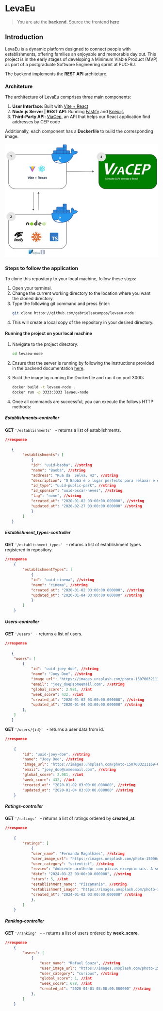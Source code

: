 # LevaEu

> You are ate the __backend__. Source the frontend [here](https://github.com/gabrielsacampos/levaeu-react)


## Introduction

LevaEu is a dynamic platform designed to connect people with establishments, offering families an enjoyable and memorable day out. This project is in the early stages of developing a Minimum Viable Product (MVP) as part of a postgraduate Software Engineering sprint at PUC-RJ.

The backend implements the __REST API__ architeture.


### Architeture

The architecture of LevaEu comprises three main components:

1. **User Interface**: Built with [Vite + React](https://vitejs.dev)
2. **Node.js Server | REST API**: Running [Fastify](https://fastify.dev) and [Knex.js](https://knexjs.org)
3. **Third-Party API**: [ViaCep](https://viacep.com.br), an API that helps our React application find addresses by CEP code

Additionally, each component has a __Dockerfile__ to build the corresponding image.

![Alt Text](./public/arch-diagram.jpg)

### Steps to follow the application

To clone this repository to your local machine, follow these steps:

1. Open your terminal.
2. Change the current working directory to the location where you want the cloned directory.
3. Type the following git command and press Enter:
    ```bash
    git clone https://github.com/gabrielsacampos/levaeu-node
    ```
4. This will create a local copy of the repository in your desired directory.


#### Running the project on your local machine

1. Navigate to the project directory:
    ```bash
    cd levaeu-node
    ```

2. Ensure that the server is running by following the instructions provided in the backend documentation [here](https://github.com/gabrielsacampos/levaeu-node).

3. Build the image by running the Dockerfile and run it on port 3000:
    ```bash
    docker build -t levaeu-node .
    docker run -p 3333:3333 levaeu-node
    ```

4. Once all commands are successful, you can execute the follows HTTP methods: 


##### Establishments-controller
__GET__ ```'/establishments' ``` - returns a list of establishments.
```json
//response

   {
        "establishments": [
            {
            "id": "uuid-baoba", //string
            "name": "Baobá", //string
            "address": "Rua da  Selva, 42", //string
            "description": "O Baobá é o lugar perfeito para relaxar e desfrutar de deliciosos coquetéis e petiscos. Venha nos visitar e aproveite nossa atmosfera acolhedora e música ao vivo todas as sextas-feiras!", //string
            "id_type": "uuid-public-park", //string
            "id_sponsor": "uuid-oscar-neves", //string
            "tag": "none", //string
            "created_at": "2020-01-02 03:00:00.000000", //string
            "updated_at": "2020-02-27 03:00:00.000000" //string
            }
        ]
   }

```

##### Establishment_types-controller

__GET__ ```'/establishment_types' ``` - returns a list of establishment types registered in repository.
```json
//response
    {
        "establishmentTypes": [
            {
            "id": "uuid-cinema", //string
            "name": "cinema", //string
            "created_at": "2020-01-02 03:00:00.000000", //string
            "updated_at": "2020-01-04 03:00:00.000000" //string
            }
        ]
    }

```

##### Users-controller

__GET__ ```'/users' ``` - returns a list of users.
```json
//response

   {
    "users": [
        {
            "id": "uuid-joey-doe", //string
            "name": "Joey Doe", //string
            "image_url": "https://images.unsplash.com/photo-1507003211169-0a1dd7228f2d?q=80&w=80&auto=format&fit=crop&ixlib=rb-4.0.3&ixid=M3wxMjA3fDB8MHxwaG90by1wYWdlfHx8fGVufDB8fHx8fA%3D%3D", //string
            "email": "joey_doe@someemail.com", //string
            "global_score": 2.981, //int
            "week_score": 432, //int
            "created_at": "2020-01-02 03:00:00.000000", //string
            "updated_at": "2020-01-04 03:00:00.000000" //string
        },
    ]
   }

```

__GET__ ```'/users/{id}' ``` - returns a user data from id.
```json
//response

    {
        "id": "uuid-joey-doe", //string
        "name": "Joey Doe", //string
        "image_url": "https://images.unsplash.com/photo-1507003211169-0a1dd7228f2d?q=80&w=80&auto=format& fit=crop&ixlib=rb-4.0.3&ixid=M3wxMjA3fDB8MHxwaG90by1wYWdlfHx8fGVufDB8fHx8fA%3D%3D", //string
        "email": "joey_doe@someemail.com", //string
        "global_score": 2.981, //int
        "week_score": 432, //int
        "created_at": "2020-01-02 03:00:00.000000", //string
        "updated_at": "2020-01-04 03:00:00.000000" //string
    }

```

##### Ratings-controller
__GET__ ```'/ratings' ``` - returns a list of ratings ordered by __created_at__.
```json
//response

    {
        "ratings": [
            {
            "user_name": "Fernando Magalhães", //string
            "user_image_url": "https://images.unsplash.com/photo-1500648767791-00dcc994a43e?q=80&w=80& auto=format&fit=crop&ixlib=rb-4.0.3&ixid=M3wxMjA3fDB8MHxwaG90by1wYWdlfHx8fGVufDB8fHx8fA%3D%3D", //string
            "user_category": "scientist", //string
            "review": "Ambiente acolhedor com pizzas excepcionais. A seleção de coberturas é vasta e  saborosa. Definitivamente, um dos melhores lugares da cidade.", //string
            "date": "2024-03-22 03:00:00.000000", //string
            "stars": 5, //int
            "establishment_name": "Pizzamania", //string
            "establishment_image": "https://images.unsplash.com/photo-1694444398997-f8de6de50223?q=80&w=1469&auto=format&fit=crop&ixlib=rb-4.0.3&ixid=M3wxMjA3fDB8MHxwaG90by1wYWdlfHx8fGVufDB8fHx8fA%3D%3D", //string
            "created_at": "2024-01-02 03:00:00.000000" //string
            },
        ]
    }

```

##### Ranking-controller
__GET__ ```'/ranking' ``` -  - returns a list of users ordered by __week_score__.
```json
//response
    {
        "users": [
            {
                "user_name": "Rafael Souza", //string
                "user_image_url": "https://images.unsplash.com/photo-1522529599102-193c0d76b5b6?q=80&w=80&auto=format&fit=crop&ixlib=rb-4.0.3&ixid=M3wxMjA3fDB8MHxwaG90by1wYWdlfHx8fGVufDB8fHx8fA%3D%3D", //string
                "user_category": "curious", //string
                "global_score": 1, //int
                "week_score": 678, //int
                "created_at": "2020-01-01 03:00:00.000000" //string
            },
        ]
    }

```


